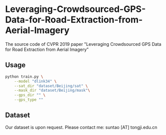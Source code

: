 # Leveraging-Crowdsourced-GPS-Data-for-Road-Extraction-from-Aerial-Imagery
The source code of CVPR 2019 paper "Leveraging Crowdsourced GPS Data for Road Extraction from Aerial Imagery"

## Usage

```bash
python train.py \
	--model "dlink34" \
	--sat_dir "dataset/Beijing/sat" \
	--mask_dir "dataset/Beijing/mask"\
	--gps_dir "" \
	--gps_type ""
```


## Dataset

Our dataset is upon request. Please contact me: suntao [AT] tongji.edu.cn
